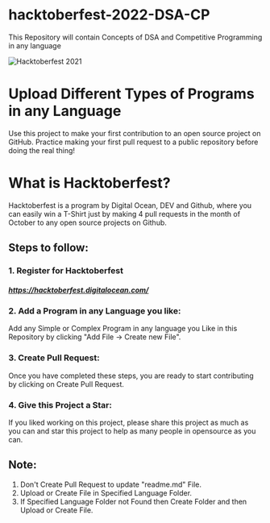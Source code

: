 # hacktoberfest-2022-DSA-CP
This Repository will contain Concepts of DSA and Competitive Programming in any language



![Hacktoberfest 2021](hacktoberfest2021.PNG)

# Upload Different Types of Programs in any Language

Use this project to make your first contribution to an open source project on GitHub. Practice making your first pull request to a public repository before doing the real thing!

# What is Hacktoberfest?

Hacktoberfest is a program by Digital Ocean, DEV and Github, where you can easily win a T-Shirt just by making 4 pull requests in the month of October to any open source projects on Github.

## Steps to follow:

### 1. Register for Hacktoberfest

##### https://hacktoberfest.digitalocean.com/

### 2. Add a Program in any Language you like:

Add any Simple or Complex Program in any language you Like in this Repository by clicking "Add File -> Create new File".

### 3. Create Pull Request:

Once you have completed these steps, you are ready to start contributing by clicking on Create Pull Request.

### 4. Give this Project a Star:

If you liked working on this project, please share this project as much as you can and star this project to help as many people in opensource as you can.

## Note:

1. Don't Create Pull Request to update "readme.md" File.
2. Upload or Create File in Specified Language Folder.
3. If Specified Language Folder not Found then Create Folder and then Upload or Create File.
